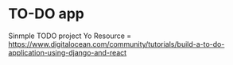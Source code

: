 # TO-DO app
Sinmple TODO project Yo 
Resource = https://www.digitalocean.com/community/tutorials/build-a-to-do-application-using-django-and-react